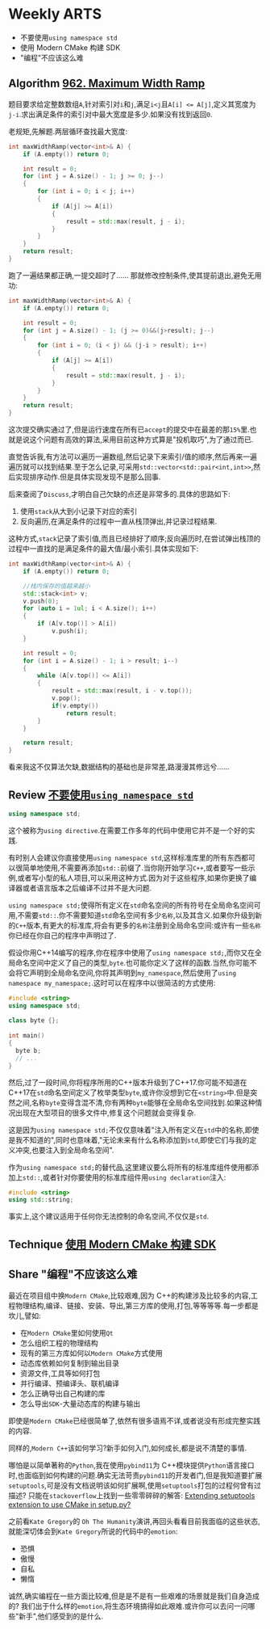 # Weekly ARTS

- 不要使用`using namespace std`
- 使用 Modern CMake 构建 SDK
- "编程"不应该这么难

## Algorithm [962. Maximum Width Ramp](https://leetcode.com/problems/maximum-width-ramp/)

题目要求给定整数数组`A`,针对索引对`i`和`j`,满足`i<j`且`A[i] <= A[j]`,定义其宽度为`j-i`.求出满足条件的索引对中最大宽度是多少.如果没有找到返回`0`.

老规矩,先解题.两层循环查找最大宽度:

```C++
int maxWidthRamp(vector<int>& A) {
    if (A.empty()) return 0;

    int result = 0;
    for (int j = A.size() - 1; j >= 0; j--)
    {
        for (int i = 0; i < j; i++)
        {
            if (A[j] >= A[i])
            {
                result = std::max(result, j - i);
            }
        }
    }
    return result;
}
```

跑了一遍结果都正确,一提交超时了...... 那就修改控制条件,使其提前退出,避免无用功:

```C++
int maxWidthRamp(vector<int>& A) {
    if (A.empty()) return 0;

    int result = 0;
    for (int j = A.size() - 1; (j >= 0)&&(j>result); j--)
    {
        for (int i = 0; (i < j) && (j-i > result); i++)
        {
            if (A[j] >= A[i])
            {
                result = std::max(result, j - i);
            }
        }
    }
    return result;
}
```

这次提交确实通过了,但是运行速度在所有已`accept`的提交中在最差的那`15%`里.也就是说这个问题有高效的算法,采用目前这种方式算是"投机取巧",为了通过而已.

直觉告诉我,有方法可以遍历一遍数组,然后记录下来索引/值的顺序,然后再来一遍遍历就可以找到结果.至于怎么记录,可采用`std::vector<std::pair<int,int>>`,然后实现排序动作.但是具体实现发现不是那么回事.

后来查阅了`Discuss`,才明白自己欠缺的点还是非常多的.具体的思路如下:

1. 使用`stack`从大到小记录下对应的索引
2. 反向遍历,在满足条件的过程中一直从栈顶弹出,并记录过程结果.

这种方式,`stack`记录了索引值,而且已经排好了顺序;反向遍历时,在尝试弹出栈顶的过程中一直找的是满足条件的最大值/最小索引.具体实现如下:

```C++
int maxWidthRamp(vector<int>& A) {
    if (A.empty()) return 0;

    //栈内保存的值越来越小
    std::stack<int> v;
    v.push(0);
    for (auto i = 1ul; i < A.size(); i++)
    {
        if (A[v.top()] > A[i])
            v.push(i);
    }

    int result = 0;
    for (int i = A.size() - 1; i > result; i--)
    {
        while (A[v.top()] <= A[i])
        {
            result = std::max(result, i - v.top());
            v.pop();
            if(v.empty())
                return result;
        }
    }

    return result;
}
```

看来我这不仅算法欠缺,数据结构的基础也是非常差,路漫漫其修远兮......

## Review [不要使用`using namespace std`](https://akrzemi1.wordpress.com/2019/03/14/not-using-namespace-std/)

```C++
using namespace std;
```
这个被称为`using directive`.在需要工作多年的代码中使用它并不是一个好的实践.

有时别人会建议你直接使用`using namespace std`,这样标准库里的所有东西都可以很简单地使用,不需要再添加`std::`前缀了.当你刚开始学习`C++`,或者要写一些示例,或者写小型的私人项目,可以采用这种方式.因为对于这些程序,如果你更换了编译器或者语言版本之后编译不过并不是大问题.

`using namespace std;`使得所有定义在`std`命名空间的所有符号在全局命名空间可用,不需要`std::`.你不需要知道`std`命名空间有多少`名称`,以及其含义.如果你升级到新的`C++`版本,有更大的标准库,将会有更多的`名称`注册到全局命名空间:或许有一些`名称`你已经在你自己的程序中声明过了.


假设你用C++14编写的程序,你在程序中使用了`using namespace std;`,而你又在全局命名空间中定义了自己的类型,`byte`.也可能你定义了这样的函数.当然,你可能不会将它声明到全局命名空间,你将其声明到`my_namespace`,然后使用了`using namespace my_namespace;`.这时可以在程序中以很简洁的方式使用:

```C++
#include <string>
using namespace std;
 
class byte {};
 
int main()
{
  byte b;
  // ...
}
```

然后,过了一段时间,你将程序所用的C++版本升级到了C++17.你可能不知道在C++17在`std`命名空间定义了枚举类型`byte`,或许你没想到它在`<string>`中.但是突然之间,名称`byte`变得含混不清,你有两种`byte`能够在全局命名空间找到.如果这种情况出现在大型项目的很多文件中,修复这个问题就会变得复杂.

这是因为`using namespace std;`不仅仅意味着"注入所有定义在`std`中的名称,即使是我不知道的",同时也意味着,"无论未来有什么名称添加到`std`,即使它们与我的定义冲突,也要注入到全局命名空间".

作为`using namespace std;`的替代品,这里建议要么将所有的标准库组件使用都添加上`std::`,或者针对你要使用的标准库组件用`using declaration`注入:

```C++
#include <string>
using std::string;
```

事实上,这个建议适用于任何你无法控制的命名空间,不仅仅是`std`.

## Technique [使用 Modern CMake 构建 SDK](ModernCMakeforSDK.md)

## Share "编程"不应该这么难

最近在项目组中换`Modern CMake`,比较艰难,因为 C++的构建涉及比较多的内容,工程物理结构,编译、链接、安装、导出,第三方库的使用,打包,等等等等.每一步都是坎儿,譬如:

- 在`Modern CMake`里如何使用`Qt`
- 怎么组织工程的物理结构
- 现有的第三方库如何以`Modern CMake`方式使用
- 动态库依赖如何复制到输出目录
- 资源文件,工具等如何打包
- 并行编译、预编译头、联机编译
- 怎么正确导出自己构建的库
- 怎么导出`SDK`-大量动态库的构建与输出

即使是`Modern CMake`已经很简单了,依然有很多语焉不详,或者说没有形成完整实践的内容.

同样的,`Modern C++`该如何学习?新手如何入门,如何成长,都是说不清楚的事情.

哪怕是以简单著称的`Python`,我在使用`pybind11`为 C++模块提供`Python`语言接口时,也面临到如何构建的问题.确实无法苛责`pybind11`的开发者门,但是我知道要扩展`setuptools`,可是没有文档说明该如何扩展啊,使用`setuptools`打包的过程何曾有过描述? 只能在`stackoverflow`上找到一些零零碎碎的解答: [Extending setuptools extension to use CMake in setup.py?](https://stackoverflow.com/questions/42585210/extending-setuptools-extension-to-use-cmake-in-setup-py)

之前看`Kate Gregory`的 `Oh The Humanity`演讲,再回头看看目前我面临的这些状态,就能深切体会到`Kate Gregory`所说的代码中的`emotion`:

- 恐惧
- 傲慢
- 自私
- 懒惰

诚然,确实编程在一些方面比较难,但是是不是有一些艰难的场景就是我们自身造成的? 我们出于什么样的`emotion`,将生态环境搞得如此艰难.或许你可以去问一问哪些"新手",他们感受到的是什么.
